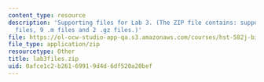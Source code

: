 ```yaml
---
content_type: resource
description: 'Supporting files for Lab 3. (The ZIP file contains: supporting data
  files, 9 .m files and 2 .gz files.)'
file: https://ol-ocw-studio-app-qa.s3.amazonaws.com/courses/hst-582j-biomedical-signal-and-image-processing-spring-2007/0afce1c2b26169919d4d6df520a20bef_lab3files.zip
file_type: application/zip
resourcetype: Other
title: lab3files.zip
uid: 0afce1c2-b261-6991-9d4d-6df520a20bef
---
```

